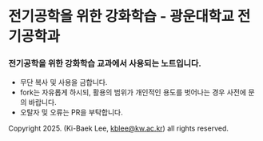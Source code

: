 # 전기공학을 위한 강화학습 - 광운대학교 전기공학과

### 전기공학을 위한 강화학습 교과에서 사용되는 노트입니다.

* 무단 복사 및 사용을 금합니다.  
* fork는 자유롭게 하시되, 활용의 범위가 개인적인 용도를 벗어나는 경우 사전에 문의 바랍니다.
* 오탈자 및 오류는 PR을 부탁합니다.  

Copyright 2025. (Ki-Baek Lee, kblee@kw.ac.kr) all rights reserved.

